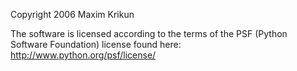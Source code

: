 Copyright 2006 Maxim Krikun

The software is licensed according to the terms of the PSF (Python Software Foundation) license found here: http://www.python.org/psf/license/